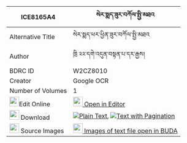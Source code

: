 |ICE8165A4|སེར་སྨད་ཟུར་བཀོལ་སྤྱི་མཐའ 
| --- | --- 
|Alternative Title |སེར་སྨད་ཕར་ཕྱིན་ཟུར་བཀོལ་སྤྱི་མཐའ
|Author| ཁྲི ༢༢་དགེ་འདུན་བསྟན་པ་དར་རྒྱས།
|BDRC ID | W2CZ8010
|Creator | Google OCR
|Number of Volumes| 1
|<img width="25" src="https://img.icons8.com/color/25/000000/edit-property.png">Edit Online| [<img width="25" src="https://avatars.githubusercontent.com/u/45091458?s=200&v=4"> Open in Editor](http://editor.openpecha.org/ICE8165A4)
|<img width="25" src="https://img.icons8.com/fluent/48/000000/download-2.png"/>  Download | [![](https://img.icons8.com/color/20/000000/txt.png)Plain Text](https://github.com/Openpecha/ICE8165A4/releases/download/v1/se_ra_me_zurkol_chi_ta_plain_ICE8165A4.zip), [![](https://img.icons8.com/color/20/000000/txt.png)Text with Pagination](https://github.com/Openpecha/ICE8165A4/releases/download/v1/se_ra_me_zurkol_chi_ta_pages_ICE8165A4.zip)
|<img width="25" src="https://img.icons8.com/plasticine/100/000000/pictures-folder.png"/>  Source Images | [<img width="25" src="https://library.bdrc.io/icons/BUDA-small.svg"> Images of text file open in BUDA](https://library.bdrc.io/show/bdr:W2CZ8010)